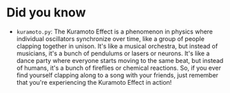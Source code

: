 # Did you know

- `kuramoto.py`: The Kuramoto Effect is a phenomenon in physics where individual oscillators synchronize over time, like a group of people clapping together in unison. It's like a musical orchestra, but instead of musicians, it's a bunch of pendulums or lasers or neurons. It's like a dance party where everyone starts moving to the same beat, but instead of humans, it's a bunch of fireflies or chemical reactions. So, if you ever find yourself clapping along to a song with your friends, just remember that you're experiencing the Kuramoto Effect in action!
